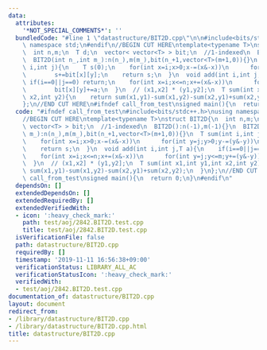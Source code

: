 ```yaml
---
data:
  attributes:
    '*NOT_SPECIAL_COMMENTS*': ''
  bundledCode: "#line 1 \"datastructure/BIT2D.cpp\"\n\n#include<bits/stdc++.h>\nusing\
    \ namespace std;\n#endif\n//BEGIN CUT HERE\ntemplate<typename T>\nstruct BIT2D{\n\
    \  int n,m;\n  T d;\n  vector< vector<T> > bit;\n  //1-indexed\n  BIT2D():n(-1),m(-1){}\n\
    \  BIT2D(int n_,int m_):n(n_),m(m_),bit(n_+1,vector<T>(m+1,0)){}\n  T sum(int\
    \ i,int j){\n    T s(0);\n    for(int x=i;x>0;x-=(x&-x))\n      for(int y=j;y>0;y-=(y&-y))\n\
    \        s+=bit[x][y];\n    return s;\n  }\n  void add(int i,int j,T a){\n   \
    \ if(i==0||j==0) return;\n    for(int x=i;x<=n;x+=(x&-x))\n      for(int y=j;y<=m;y+=(y&-y))\n\
    \        bit[x][y]+=a;\n  }\n  // (x1,x2] * (y1,y2];\n  T sum(int x1,int y1,int\
    \ x2,int y2){\n    return sum(x1,y1)-sum(x1,y2)-sum(x2,y1)+sum(x2,y2);\n  }\n\
    };\n//END CUT HERE\n#ifndef call_from_test\nsigned main(){\n  return 0;\n}\n#endif\n"
  code: "#ifndef call_from_test\n#include<bits/stdc++.h>\nusing namespace std;\n#endif\n\
    //BEGIN CUT HERE\ntemplate<typename T>\nstruct BIT2D{\n  int n,m;\n  T d;\n  vector<\
    \ vector<T> > bit;\n  //1-indexed\n  BIT2D():n(-1),m(-1){}\n  BIT2D(int n_,int\
    \ m_):n(n_),m(m_),bit(n_+1,vector<T>(m+1,0)){}\n  T sum(int i,int j){\n    T s(0);\n\
    \    for(int x=i;x>0;x-=(x&-x))\n      for(int y=j;y>0;y-=(y&-y))\n        s+=bit[x][y];\n\
    \    return s;\n  }\n  void add(int i,int j,T a){\n    if(i==0||j==0) return;\n\
    \    for(int x=i;x<=n;x+=(x&-x))\n      for(int y=j;y<=m;y+=(y&-y))\n        bit[x][y]+=a;\n\
    \  }\n  // (x1,x2] * (y1,y2];\n  T sum(int x1,int y1,int x2,int y2){\n    return\
    \ sum(x1,y1)-sum(x1,y2)-sum(x2,y1)+sum(x2,y2);\n  }\n};\n//END CUT HERE\n#ifndef\
    \ call_from_test\nsigned main(){\n  return 0;\n}\n#endif\n"
  dependsOn: []
  extendedDependsOn: []
  extendedRequiredBy: []
  extendedVerifiedWith:
  - icon: ':heavy_check_mark:'
    path: test/aoj/2842.BIT2D.test.cpp
    title: test/aoj/2842.BIT2D.test.cpp
  isVerificationFile: false
  path: datastructure/BIT2D.cpp
  requiredBy: []
  timestamp: '2019-11-11 16:56:38+09:00'
  verificationStatus: LIBRARY_ALL_AC
  verificationStatusIcon: ':heavy_check_mark:'
  verifiedWith:
  - test/aoj/2842.BIT2D.test.cpp
documentation_of: datastructure/BIT2D.cpp
layout: document
redirect_from:
- /library/datastructure/BIT2D.cpp
- /library/datastructure/BIT2D.cpp.html
title: datastructure/BIT2D.cpp
---
```

